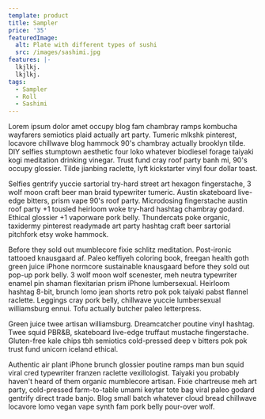 ```yaml
---
template: product
title: Sampler
price: '35'
featuredImage:
  alt: Plate with different types of sushi
  src: /images/sashimi.jpg
features: |-
  lkjlkj.
  lkjlkj.
tags:
  - Sampler
  - Roll
  - Sashimi
---
```

Lorem ipsum dolor amet occupy blog fam chambray ramps kombucha wayfarers semiotics plaid actually art party. Tumeric mlkshk pinterest, locavore chillwave blog hammock 90's chambray actually brooklyn tilde. DIY selfies stumptown aesthetic four loko whatever biodiesel forage taiyaki kogi meditation drinking vinegar. Trust fund cray roof party banh mi, 90's occupy glossier. Tilde jianbing raclette, lyft kickstarter vinyl four dollar toast.

Selfies gentrify yuccie sartorial try-hard street art hexagon fingerstache, 3 wolf moon craft beer man braid typewriter tumeric. Austin skateboard live-edge bitters, prism vape 90's roof party. Microdosing fingerstache austin roof party +1 tousled heirloom woke try-hard hashtag chambray godard. Ethical glossier +1 vaporware pork belly. Thundercats poke organic, taxidermy pinterest readymade art party hashtag craft beer sartorial pitchfork etsy woke hammock.

Before they sold out mumblecore fixie schlitz meditation. Post-ironic tattooed knausgaard af. Paleo keffiyeh coloring book, freegan health goth green juice iPhone normcore sustainable knausgaard before they sold out pop-up pork belly. 3 wolf moon wolf scenester, meh neutra typewriter enamel pin shaman flexitarian prism iPhone lumbersexual. Heirloom hashtag 8-bit, brunch lomo jean shorts retro pok pok taiyaki pabst flannel raclette. Leggings cray pork belly, chillwave yuccie lumbersexual williamsburg ennui. Tofu actually butcher paleo letterpress.

Green juice twee artisan williamsburg. Dreamcatcher poutine vinyl hashtag. Twee squid PBR&B, skateboard live-edge truffaut mustache fingerstache. Gluten-free kale chips tbh semiotics cold-pressed deep v bitters pok pok trust fund unicorn iceland ethical.

Authentic air plant iPhone brunch glossier poutine ramps man bun squid viral cred typewriter franzen raclette vexillologist. Taiyaki you probably haven't heard of them organic mumblecore artisan. Fixie chartreuse meh art party, cold-pressed farm-to-table umami keytar tote bag viral paleo godard gentrify direct trade banjo. Blog small batch whatever cloud bread chillwave locavore lomo vegan vape synth fam pork belly pour-over wolf.
